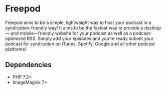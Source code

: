 # Freepod

Freepod aims to be a simple, lightweight way to host your podcast in a syndication-friendly way! It aims to be the fastest way to provide a desktop— and mobile—friendly website for your podcast as well as a podcast-optimized RSS. Simply add your episodes and you're ready submit your podcast for syndication on iTunes, Spotify, Google and all other podcast platforms!

## Dependencies

* PHP 7.2+
* ImageMagick 7+

